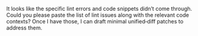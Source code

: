 It looks like the specific lint errors and code snippets didn’t come through. Could you please paste the list of lint issues along with the relevant code contexts? Once I have those, I can draft minimal unified‑diff patches to address them.